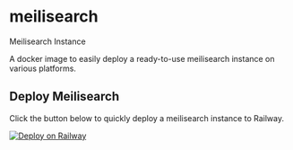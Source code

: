 # meilisearch
Meilisearch Instance

A docker image to easily deploy a ready-to-use meilisearch instance on various platforms.

## Deploy Meilisearch

Click the button below to quickly deploy a meilisearch instance to Railway.

[![Deploy on Railway](https://railway.app/button.svg)](https://railway.app/new/template/TXxa09?referralCode=YltNo3)
